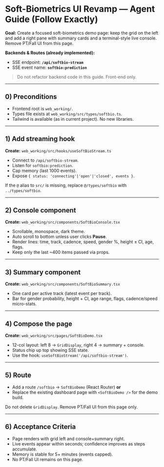 # Soft-Biometrics UI Revamp — Agent Guide (Follow Exactly)

**Goal:** Create a focused soft-biometrics demo page: keep the grid on the left and add a right pane with summary cards and a terminal-style live console. Remove PT/Fall UI from this page.

**Backends & Routes (already implemented):**
- SSE endpoint: **`/api/softbio-stream`**
- SSE event name: **`softbio:prediction`**

> Do not refactor backend code in this guide. Front-end only.

---

## 0) Preconditions

- Frontend root is `web_working/`.
- Types file exists at `web_working/src/types/softbio.ts`.
- Tailwind is available (as in current project). No new libraries.

---

## 1) Add streaming hook

**Create:** `web_working/src/hooks/useSoftBioStream.ts`

- Connect to `/api/softbio-stream`.
- Listen for `softbio:prediction`.
- Cap memory (last 1000 events).
- Expose `{ status: 'connecting'|'open'|'closed', events }`.

If the `@` alias to `src/` is missing, replace `@/types/softbio` with `../types/softbio`.

---

## 2) Console component

**Create:** `web_working/src/components/SoftBioConsole.tsx`

- Scrollable, monospace, dark theme.
- Auto scroll to bottom unless user clicks **Pause**.
- Render lines: time, track, cadence, speed, gender %, height ± CI, age, flags.
- Keep only the last ~400 items passed via props.

---

## 3) Summary component

**Create:** `web_working/src/components/SoftBioSummary.tsx`

- One card per active track (latest event per track).
- Bar for gender probability, height + CI, age range, flags, cadence/speed micro-stats.

---

## 4) Compose the page

**Create:** `web_working/src/pages/SoftBioDemo.tsx`

- 12-col layout: left 8 → `GridDisplay`, right 4 → summary + console.
- Status chip up top showing SSE state.
- Use the hook: `useSoftBioStream('/api/softbio-stream')`.

---

## 5) Route

- Add a route `/softbio` → `SoftBioDemo` (React Router) **or**
- Replace the existing dashboard page with `<SoftBioDemo />` for the demo build.

Do not delete `GridDisplay`. Remove PT/Fall UI from this page only.

---

## 6) Acceptance Criteria

- Page renders with grid left and console+summary right.
- Live events appear within seconds; confidence improves as steps accumulate.
- Memory is stable for 5+ minutes (events capped).
- No PT/Fall UI remains on this page.
